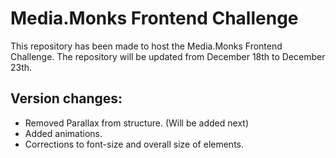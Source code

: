 # Media.Monks Frontend Challenge

This repository has been made to host the Media.Monks Frontend Challenge. The repository will be updated from December 18th to December 23th.

## Version changes:

- Removed Parallax from structure. (Will be added next)
- Added animations.
- Corrections to font-size and overall size of elements.